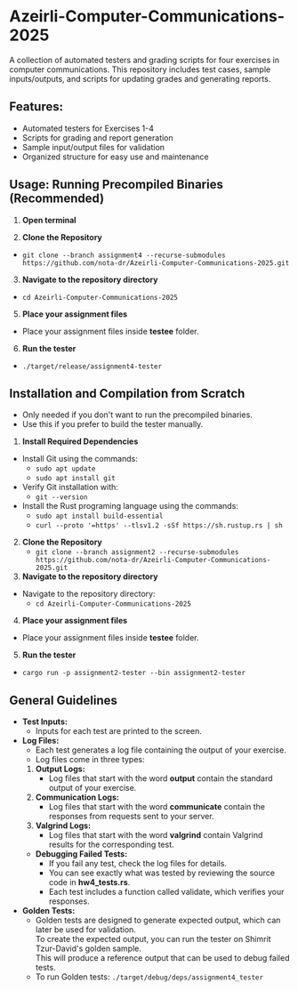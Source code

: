 # Azeirli-Computer-Communications-2025
A collection of automated testers and grading scripts for four exercises in computer communications. This repository includes test cases, sample inputs/outputs, and scripts for updating grades and generating reports.

## Features:
* Automated testers for Exercises 1-4
* Scripts for grading and report generation
* Sample input/output files for validation
* Organized structure for easy use and maintenance

## Usage: Running Precompiled Binaries (Recommended)
1. **Open terminal**

2. **Clone the Repository**
- `git clone --branch assignment4 --recurse-submodules https://github.com/nota-dr/Azeirli-Computer-Communications-2025.git`
3. **Navigate to the repository directory**
- `cd Azeirli-Computer-Communications-2025`
5. **Place your assignment files**
- Place your assignment files inside **testee** folder.
6. **Run the tester**
- `./target/release/assignment4-tester`

## Installation and Compilation from Scratch 
- Only needed if you don't want to run the precompiled binaries.
- Use this if you prefer to build the tester manually.
1. **Install Required Dependencies**
- Install Git using the commands:
    - `sudo apt update`
    - `sudo apt install git`
- Verify Git installation with:
    - `git --version`
- Install the Rust programing language using the commands:
    - `sudo apt install build-essential`
    - `curl --proto '=https' --tlsv1.2 -sSf https://sh.rustup.rs | sh`
2. **Clone the Repository**
    - `git clone --branch assignment2 --recurse-submodules https://github.com/nota-dr/Azeirli-Computer-Communications-2025.git`
3. **Navigate to the repository directory**
- Navigate to the repository directory:
    - `cd Azeirli-Computer-Communications-2025`
4. **Place your assignment files**
- Place your assignment files inside **testee** folder.
5. **Run the tester**
- `cargo run -p assignment2-tester --bin assignment2-tester`


## General Guidelines
- **Test Inputs:** 
    - Inputs for each test are printed to the screen.
- **Log Files:**
    - Each test generates a log file containing the output of your exercise.
    - Log files come in three types:
    1. **Output Logs:**
        - Log files that start with the word **output** contain the standard output of your exercise.
    2. **Communication Logs:**
        - Log files that start with the word **communicate** contain the responses from requests sent to your server.
    3. **Valgrind Logs:**
        - Log files that start with the word **valgrind** contain Valgrind results for the corresponding test.
    - **Debugging Failed Tests:**
        - If you fail any test, check the log files for details.
        - You can see exactly what was tested by reviewing the source code in **hw4_tests.rs**.
        - Each test includes a function called validate, which verifies your responses.
- **Golden Tests:**
    - Golden tests are designed to generate expected output, which can later be used for validation. \
      To create the expected output, you can run the tester on Shimrit Tzur-David's golden sample. \
      This will produce a reference output that can be used to debug failed tests.
    - To run Golden tests: ```./target/debug/deps/assignment4_tester```

